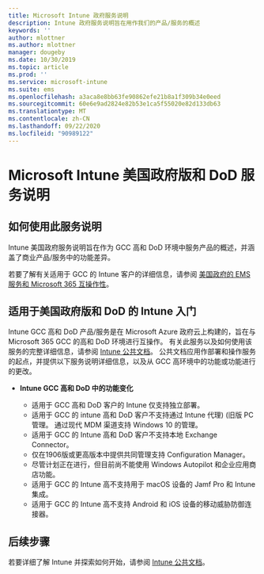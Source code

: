 ```yaml
---
title: Microsoft Intune 政府服务说明
description: Intune 政府服务说明旨在用作我们的产品/服务的概述
keywords: ''
author: mlottner
ms.author: mlottner
manager: dougeby
ms.date: 10/30/2019
ms.topic: article
ms.prod: ''
ms.service: microsoft-intune
ms.suite: ems
ms.openlocfilehash: a3aca8e8bb63fe90862efe21b8a1f309b34e0eed
ms.sourcegitcommit: 60e6e9ad2824e82b53e1ca5f55020e82d133db63
ms.translationtype: MT
ms.contentlocale: zh-CN
ms.lasthandoff: 09/22/2020
ms.locfileid: "90989122"
---
```

# <a name="microsoft-intune-for-us-government-gcc-high-and-dod-service-description"></a>Microsoft Intune 美国政府版和 DoD 服务说明

## <a name="how-to-use-this-service-description"></a>如何使用此服务说明
Intune 美国政府服务说明旨在作为 GCC 高和 DoD 环境中服务产品的概述，并涵盖了商业产品/服务中的功能差异。

若要了解有关适用于 GCC 的 Intune 客户的详细信息，请参阅 [美国政府的 EMS 服务和 Microsoft 365 互操作性](ems-govt-service-description.md#ems-offers-for-us-government-and-microsoft-365-interoperability)。

## <a name="get-started-with-intune-for-us-government-gcc-high-and-dod"></a>适用于美国政府版和 DoD 的 Intune 入门

Intune GCC 高和 DoD 产品/服务是在 Microsoft Azure 政府云上构建的，旨在与 Microsoft 365 GCC 的高和 DoD 环境进行互操作。 有关此服务以及如何使用该服务的完整详细信息，请参阅 [Intune 公共文档](/intune/)。 公共文档应用作部署和操作服务的起点，并提供以下服务说明详细信息，以及从 GCC 高环境中的功能或功能进行的更改。 

- **Intune GCC 高和 DoD 中的功能变化**

  - 适用于 GCC 高和 DoD 客户的 Intune 仅支持独立部署。
  - 适用于 GCC 的 intune 高和 DoD 客户不支持通过 Intune 代理)  (旧版 PC 管理。 通过现代 MDM 渠道支持 Windows 10 的管理。 
  - 适用于 GCC 的 Intune 高和 DoD 客户不支持本地 Exchange Connector。 
  - 仅在1906版或更高版本中提供共同管理支持 Configuration Manager。 
  - 尽管计划正在进行，但目前尚不能使用 Windows Autopilot 和企业应用商店功能。 
  - 适用于 GCC 的 Intune 高不支持用于 macOS 设备的 Jamf Pro 和 Intune 集成。
  - 适用于 GCC 的 Intune 高不支持 Android 和 iOS 设备的移动威胁防御连接器。 

## <a name="next-steps"></a>后续步骤
若要详细了解 Intune 并探索如何开始，请参阅 [Intune 公共文档](/intune/index)。